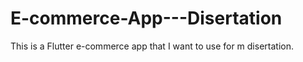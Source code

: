 # E-commerce-App---Disertation
This is a Flutter e-commerce app that I want to use for m disertation.
